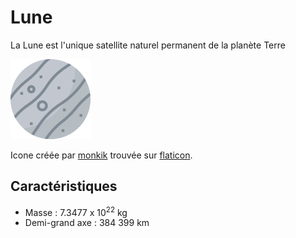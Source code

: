 # Lune

La Lune est l'unique satellite naturel permanent de la planète Terre

![Icone de mercure](mercure.png)

Icone créée par [monkik](https://www.flaticon.com/authors/monkik) trouvée sur [flaticon](https://www.flaticon.com/).

## Caractéristiques

- Masse : 7.3477 x 10<sup>22</sup> kg
- Demi-grand axe : 384 399 km
